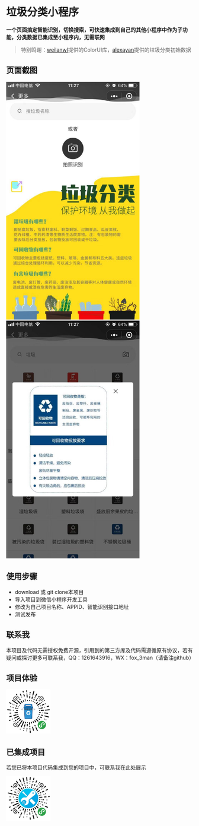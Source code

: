 ﻿# 垃圾分类小程序

**一个页面搞定智能识别，切换搜索，可快速集成到自己的其他小程序中作为子功能，分类数据已集成至小程序内，无需联网**

> 特别鸣谢：[weilanwl](https://github.com/weilanwl/ColorUI "weilanwl")提供的ColorUI库，[alexayan](https://github.com/alexayan/garbage-classification-data "alexayan")提供的垃圾分类初始数据

## 页面截图
<img src="https://raw.githubusercontent.com/MagicLon/garbage_collection/master/images/a.jpg" width="360px"> <img src="https://raw.githubusercontent.com/MagicLon/garbage_collection/master/images/b.jpg" width="360px">

## 使用步骤
* download 或 git clone本项目
* 导入项目到微信小程序开发工具
* 修改为自己项目名称、APPID、智能识别接口地址
* 测试发布

## 联系我
本项目及代码无需授权免费开源，引用到的第三方库及代码需遵循原有协议，若有疑问或探讨更多可联系我，QQ：1261643916，WX：fox_3man（请备注github）

## 项目体验
[<img src="https://raw.githubusercontent.com/MagicLon/garbage_collection/master/images/1.jpg" width="120px" height="120px">](https://github.com/MagicLon/garbage_collection "垃圾分类投放指导")

## 已集成项目
若您已将本项目代码集成到您的项目中，可联系我在此处展示

<img src="https://raw.githubusercontent.com/MagicLon/garbage_collection/master/images/p1.jpg" width="120px" height="120px">
